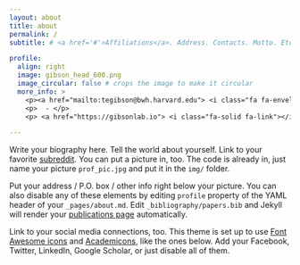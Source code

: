```yaml
---
layout: about
title: about
permalink: /
subtitle: # <a href='#'>Affiliations</a>. Address. Contacts. Motto. Etc.

profile:
  align: right
  image: gibson_head_600.png
  image_circular: false # crops the image to make it circular
  more_info: >
    <p><a href="mailto:tegibson@bwh.harvard.edu"> <i class="fa fa-envelope fa-lg"></i> Email</a></p>
    <p>  - </p>
    <p> <a href="https://gibsonlab.io"> <i class="fa-solid fa-link"></i>  Gibson Lab </a></p>

---
```


Write your biography here. Tell the world about yourself. Link to your favorite [subreddit](http://reddit.com). You can put a picture in, too. The code is already in, just name your picture `prof_pic.jpg` and put it in the `img/` folder.

Put your address / P.O. box / other info right below your picture. You can also disable any of these elements by editing `profile` property of the YAML header of your `_pages/about.md`. Edit `_bibliography/papers.bib` and Jekyll will render your [publications page](/al-folio/publications/) automatically.

Link to your social media connections, too. This theme is set up to use [Font Awesome icons](https://fontawesome.com/) and [Academicons](https://jpswalsh.github.io/academicons/), like the ones below. Add your Facebook, Twitter, LinkedIn, Google Scholar, or just disable all of them.


    